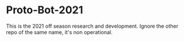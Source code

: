 # Proto-Bot-2021
This is the 2021 off season research and development. Ignore the other repo of the same name, it's non operational.
